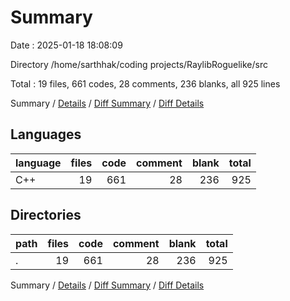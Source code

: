 # Summary

Date : 2025-01-18 18:08:09

Directory /home/sarthhak/coding projects/RaylibRoguelike/src

Total : 19 files,  661 codes, 28 comments, 236 blanks, all 925 lines

Summary / [Details](details.md) / [Diff Summary](diff.md) / [Diff Details](diff-details.md)

## Languages
| language | files | code | comment | blank | total |
| :--- | ---: | ---: | ---: | ---: | ---: |
| C++ | 19 | 661 | 28 | 236 | 925 |

## Directories
| path | files | code | comment | blank | total |
| :--- | ---: | ---: | ---: | ---: | ---: |
| . | 19 | 661 | 28 | 236 | 925 |

Summary / [Details](details.md) / [Diff Summary](diff.md) / [Diff Details](diff-details.md)